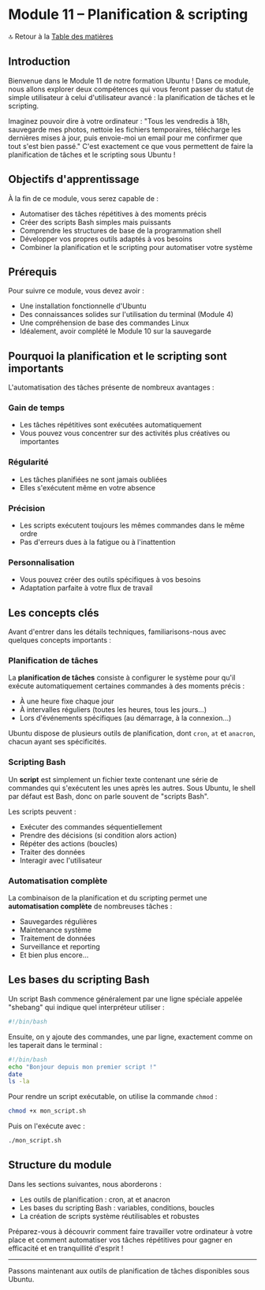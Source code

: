 # Module 11 – Planification & scripting

🔝 Retour à la [Table des matières](#table-des-matières)

## Introduction

Bienvenue dans le Module 11 de notre formation Ubuntu ! Dans ce module, nous allons explorer deux compétences qui vous feront passer du statut de simple utilisateur à celui d'utilisateur avancé : la planification de tâches et le scripting.

Imaginez pouvoir dire à votre ordinateur : "Tous les vendredis à 18h, sauvegarde mes photos, nettoie les fichiers temporaires, télécharge les dernières mises à jour, puis envoie-moi un email pour me confirmer que tout s'est bien passé." C'est exactement ce que vous permettent de faire la planification de tâches et le scripting sous Ubuntu !

## Objectifs d'apprentissage

À la fin de ce module, vous serez capable de :
- Automatiser des tâches répétitives à des moments précis
- Créer des scripts Bash simples mais puissants
- Comprendre les structures de base de la programmation shell
- Développer vos propres outils adaptés à vos besoins
- Combiner la planification et le scripting pour automatiser votre système

## Prérequis

Pour suivre ce module, vous devez avoir :
- Une installation fonctionnelle d'Ubuntu
- Des connaissances solides sur l'utilisation du terminal (Module 4)
- Une compréhension de base des commandes Linux
- Idéalement, avoir complété le Module 10 sur la sauvegarde

## Pourquoi la planification et le scripting sont importants

L'automatisation des tâches présente de nombreux avantages :

### Gain de temps
- Les tâches répétitives sont exécutées automatiquement
- Vous pouvez vous concentrer sur des activités plus créatives ou importantes

### Régularité
- Les tâches planifiées ne sont jamais oubliées
- Elles s'exécutent même en votre absence

### Précision
- Les scripts exécutent toujours les mêmes commandes dans le même ordre
- Pas d'erreurs dues à la fatigue ou à l'inattention

### Personnalisation
- Vous pouvez créer des outils spécifiques à vos besoins
- Adaptation parfaite à votre flux de travail

## Les concepts clés

Avant d'entrer dans les détails techniques, familiarisons-nous avec quelques concepts importants :

### Planification de tâches

La **planification de tâches** consiste à configurer le système pour qu'il exécute automatiquement certaines commandes à des moments précis :
- À une heure fixe chaque jour
- À intervalles réguliers (toutes les heures, tous les jours...)
- Lors d'événements spécifiques (au démarrage, à la connexion...)

Ubuntu dispose de plusieurs outils de planification, dont `cron`, `at` et `anacron`, chacun ayant ses spécificités.

### Scripting Bash

Un **script** est simplement un fichier texte contenant une série de commandes qui s'exécutent les unes après les autres. Sous Ubuntu, le shell par défaut est Bash, donc on parle souvent de "scripts Bash".

Les scripts peuvent :
- Exécuter des commandes séquentiellement
- Prendre des décisions (si condition alors action)
- Répéter des actions (boucles)
- Traiter des données
- Interagir avec l'utilisateur

### Automatisation complète

La combinaison de la planification et du scripting permet une **automatisation complète** de nombreuses tâches :
- Sauvegardes régulières
- Maintenance système
- Traitement de données
- Surveillance et reporting
- Et bien plus encore...

## Les bases du scripting Bash

Un script Bash commence généralement par une ligne spéciale appelée "shebang" qui indique quel interpréteur utiliser :

```bash
#!/bin/bash
```

Ensuite, on y ajoute des commandes, une par ligne, exactement comme on les taperait dans le terminal :

```bash
#!/bin/bash
echo "Bonjour depuis mon premier script !"
date
ls -la
```

Pour rendre un script exécutable, on utilise la commande `chmod` :

```bash
chmod +x mon_script.sh
```

Puis on l'exécute avec :

```bash
./mon_script.sh
```

## Structure du module

Dans les sections suivantes, nous aborderons :
- Les outils de planification : cron, at et anacron
- Les bases du scripting Bash : variables, conditions, boucles
- La création de scripts système réutilisables et robustes

Préparez-vous à découvrir comment faire travailler votre ordinateur à votre place et comment automatiser vos tâches répétitives pour gagner en efficacité et en tranquillité d'esprit !

---

Passons maintenant aux outils de planification de tâches disponibles sous Ubuntu.
